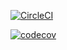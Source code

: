 [![CircleCI](https://circleci.com/gh/unicornsleuth/340-in-class.svg?style=svg)](https://circleci.com/gh/unicornsleuth/340-in-class)

[![codecov](https://codecov.io/gh/unicornsleuth/340-in-class/branch/master/graph/badge.svg)](https://codecov.io/gh/unicornsleuth/340-in-class)

